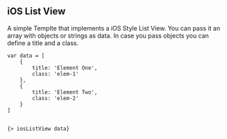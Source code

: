 ## iOS List View

A simple Templte that implements a iOS Style List View.
You can pass it an array with objects or strings as data.
In case you pass objects you can define a title and a class.
	
	var data = [
		{
			title: 'Element One',
			class: 'elem-1'
		},
		{
			title: 'Element Two',
			class: 'elem-2'
		}
	]


	{> iosListView data}